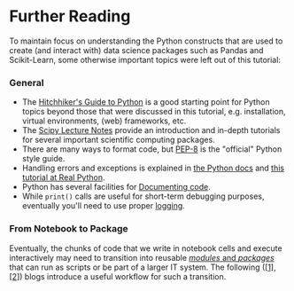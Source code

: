 # Further Reading

To maintain focus on understanding the Python constructs that are used to create (and interact with) data science packages such as Pandas and Scikit-Learn, some otherwise important topics were left out of this tutorial:

### General

- The [Hitchhiker's Guide to Python](https://docs.python-guide.org/) is a good starting point for Python topics beyond those that were discussed in this tutorial, e.g. installation, virtual environments, (web) frameworks, etc.
- The [Scipy Lecture Notes](https://scipy-lectures.org/) provide an introduction and in-depth tutorials for several important scientific computing packages.
- There are many ways to format code, but [PEP-8](https://www.python.org/dev/peps/pep-0008/) is the "official" Python style guide.
- Handling errors and exceptions is explained in [the Python docs](https://docs.python.org/3/tutorial/errors.html) and [this tutorial at Real Python](https://realpython.com/python-exceptions/).
- Python has several facilities for [Documenting code](https://realpython.com/documenting-python-code/).
- While `print()` calls are useful for short-term debugging purposes, eventually you'll need to use proper [logging](https://realpython.com/python-logging/).

### From Notebook to Package

Eventually, the chunks of code that we write in notebook cells and execute interactively may need to transition into reusable [_modules_ and _packages_](https://realpython.com/python-modules-packages/) that can run as scripts or be part of a larger IT system. The following ([[1]](https://godatadriven.com/blog/how-to-start-a-data-science-project-in-python/), [[2]](https://godatadriven.com/blog/write-less-terrible-code-with-jupyter-notebook/)) blogs introduce a useful workflow for such a transition.
